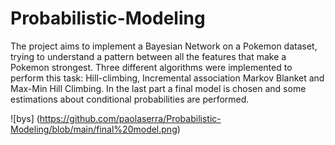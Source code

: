 # Probabilistic-Modeling


The project aims to implement a Bayesian Network on a Pokemon dataset, trying to understand a pattern between all the features that make a Pokemon strongest. Three different algorithms were implemented to perform this task: Hill-climbing, Incremental association Markov Blanket and Max-Min Hill Climbing.
In the last part a final model is chosen and some estimations about conditional probabilities are performed.

![bys] (https://github.com/paolaserra/Probabilistic-Modeling/blob/main/final%20model.png)
